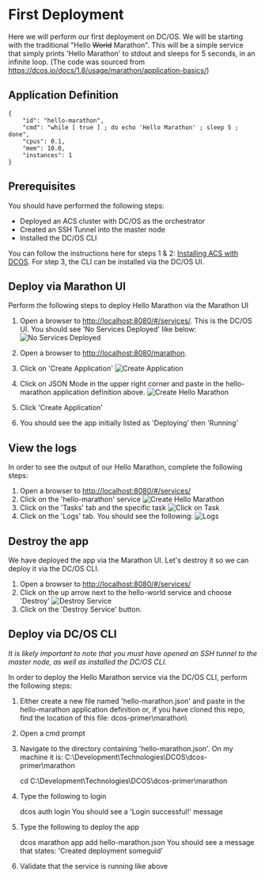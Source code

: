 # First Deployment
Here we will perform our first deployment on DC/OS.  We will be starting with the traditional "Hello ~~World~~ Marathon".  This will be a simple service that simply prints 'Hello Marathon' to stdout and sleeps for 5 seconds, in an infinite loop.  (The code was sourced from <https://dcos.io/docs/1.8/usage/marathon/application-basics/>)

## Application Definition
    {
        "id": "hello-marathon", 
        "cmd": "while [ true ] ; do echo 'Hello Marathon' ; sleep 5 ; done",
        "cpus": 0.1,
        "mem": 10.0,
        "instances": 1
    }
## Prerequisites
You should have performed the following steps:
- Deployed an ACS cluster with DC/OS as the orchestrator
- Created an SSH Tunnel into the master node
- Installed the DC/OS CLI

You can follow the instructions here for steps 1 & 2: [Installing ACS with DCOS](http://www.deveducate.com/Module/1015).  For step 3, the CLI can be installed via the DC/OS UI.

## Deploy via Marathon UI
Perform the following steps to deploy Hello Marathon via the Marathon UI
1. Open a browser to <http://localhost:8080/#/services/>.  This is the DC/OS UI.  You should see 'No Services Deployed' like below:
![No Services Deployed](https://raw.githubusercontent.com/robbagby/dcos-primer/master/images/dcos-no-services.jpg)
2. Open a browser to <http://localhost:8080/marathon>.
3. Click on 'Create Application'
![Create Application](https://raw.githubusercontent.com/robbagby/dcos-primer/master/images/marathon-create-application.jpg)
4. Click on JSON Mode in the upper right corner and paste in the hello-marathon application definition above.
![Create Hello Marathon](https://raw.githubusercontent.com/robbagby/dcos-primer/master/images/marathon-new-hello-marathon.jpg)
5. Click 'Create Application'

6. You should see the app initially listed as 'Deploying' then 'Running'

## View the logs
In order to see the output of our Hello Marathon, complete the following steps:
1. Open a browser to <http://localhost:8080/#/services/>
2. Click on the 'hello-marathon' service
![Create Hello Marathon](https://raw.githubusercontent.com/robbagby/dcos-primer/master/images/dcos-list-hello-marathon.jpg)
3. Click on the 'Tasks' tab and the specific task 
![Click on Task](https://raw.githubusercontent.com/robbagby/dcos-primer/master/images/dcos-hello-task.jpg)
4. Click on the 'Logs' tab.  You should see the following:
![Logs](https://raw.githubusercontent.com/robbagby/dcos-primer/master/images/dcos-hello-marathon-logs.jpg)

## Destroy the app
We have deployed the app via the Marathon UI.  Let's destroy it so we can deploy it via the DC/OS CLI.
1. Open a browser to <http://localhost:8080/#/services/>
2. Click on the up arrow next to the hello-world service and choose 'Destroy'
![Destroy Service](https://raw.githubusercontent.com/robbagby/dcos-primer/master/images/dcos-destroy-hello.jpg)
3. Click on the 'Destroy Service' button.

## Deploy via DC/OS CLI
_It is likely important to note that you must have opened an SSH tunnel to the master node, as well as installed the DC/OS CLI._

In order to deploy the Hello Marathon service via the DC/OS CLI, perform the following steps:
1. Either create a new file named 'hello-marathon.json' and paste in the hello-marathon application definition or, if you have cloned this repo, find the location of this file: dcos-primer\marathon\
2. Open a cmd prompt
3. Navigate to the directory containing 'hello-marathon.json'.  On my machine it is: C:\Development\Technologies\DCOS\dcos-primer\marathon    


    cd C:\Development\Technologies\DCOS\dcos-primer\marathon
    
4. Type the following to login


    dcos auth login
You should see a 'Login successful!' message
5. Type the following to deploy the app


    dcos marathon app add hello-marathon.json
You should see a message that states: 'Created deployment someguid'
6. Validate that the service is running like above
